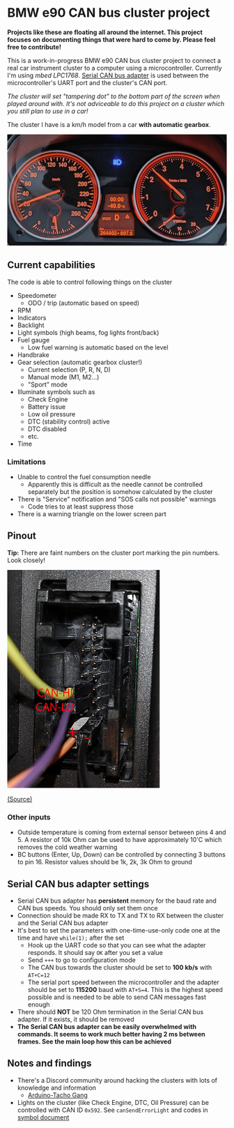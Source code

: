 # BMW e90 CAN bus cluster project

__Projects like these are floating all around the internet. This project focuses on documenting things that were hard to come by. Please feel free to contribute!__

This is a work-in-progress BMW e90 CAN bus cluster project to connect a real car instrument cluster to a computer using a microcontroller. Currently I'm using _mbed LPC1768_. [Serial CAN bus adapter](https://docs.longan-labs.cc/1030001/) is used between the microcontroller's UART port and the cluster's CAN port.

_The cluster will set "tampering dot" to the bottom part of the screen when played around with. It's not adviceable to do this project on a cluster which you still plan to use in a car!_

The cluster I have is a km/h model from a car __with automatic gearbox__.

![Highlight image](./media/highlight.jpg)

## Current capabilities

The code is able to control following things on the cluster

- Speedometer
    - ODO / trip (automatic based on speed)
- RPM
- Indicators
- Backlight
- Light symbols (high beams, fog lights front/back)
- Fuel gauge
    - Low fuel warning is automatic based on the level
- Handbrake
- Gear selection (automatic gearbox cluster!)
    - Current selection (P, R, N, D)
    - Manual mode (M1, M2...)
    - "Sport" mode
- Illuminate symbols such as
    -  Check Engine
    -  Battery issue
    -  Low oil pressure
    -  DTC (stability control) active
    -  DTC disabled
    -  etc.
- Time

### Limitations

- Unable to control the fuel consumption needle
    - Apparently this is difficult as the needle cannot be controlled separately but the position is somehow calculated by the cluster
- There is "Service" notification and "SOS calls not possible" warnings
    - Code tries to at least suppress those
- There is a warning triangle on the lower screen part

## Pinout

__Tip:__ There are faint numbers on the cluster port marking the pin numbers. Look closely!

![Pinout](./external/pinout.jpeg)

[(Source)](https://forum.arduino.cc/t/controlling-bmw-e90-instrument-cluster/670728)

### Other inputs

- Outside temperature is coming from external sensor between pins 4 and 5. A resistor of 10k Ohm can be used to have approximately 10'C which removes the cold weather warning
- BC buttons (Enter, Up, Down) can be controlled by connecting 3 buttons to pin 16. Resistor values should be 1k, 2k, 3k Ohm to ground

## Serial CAN bus adapter settings

- Serial CAN bus adapter has **persistent** memory for the baud rate and CAN bus speeds. You should only set them once
- Connection should be made RX to TX and TX to RX between the cluster and the Serial CAN bus adapter
- It's best to set the parameters with one-time-use-only code one at the time and have `while(1);` after the set
    - Hook up the UART code so that you can see what the adapter responds. It should say `OK` after you set a value
    - Send `+++` to go to configuration mode
    - The CAN bus towards the cluster should be set to __100 kb/s__ with `AT+C=12`
    - The serial port speed between the microcontroller and the adapter should be set to __115200__ baud with `AT+S=4`. This is the highest speed possible and is needed to be able to send CAN messages fast enough
- There should __NOT__ be 120 Ohm termination in the Serial CAN bus adapter. If it exists, it should be removed
- __The Serial CAN bus adapter can be easily overwhelmed with commands. It seems to work much better having 2 ms between frames. See the main loop how this can be achieved__

## Notes and findings

- There's a Discord community around hacking the clusters with lots of knowledge and information
    - [Arduino-Tacho Gang](https://discord.gg/UQFsS9D6kq)
- Lights on the cluster (like Check Engine, DTC, Oil Pressure) can be controlled with CAN ID `0x592`. See `canSendErrorLight` and codes in [symbol document](./external/E92%20checkcontrol%20symbols.pdf)
